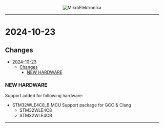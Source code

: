 <p align="center">
  <img src="http://www.mikroe.com/img/designs/beta/logo_small.png?raw=true" alt="MikroElektronika"/>
</p>

---

# 2024-10-23

## Changes

- [2024-10-23](#2024-10-23)
  - [Changes](#changes)
    - [NEW HARDWARE](#new-hardware)

### NEW HARDWARE

Support added for following hardware:

- STM32WLE4C8_B MCU Support package for GCC & Clang
  - STM32WLE4C8
  - STM32WLE4CB

---
